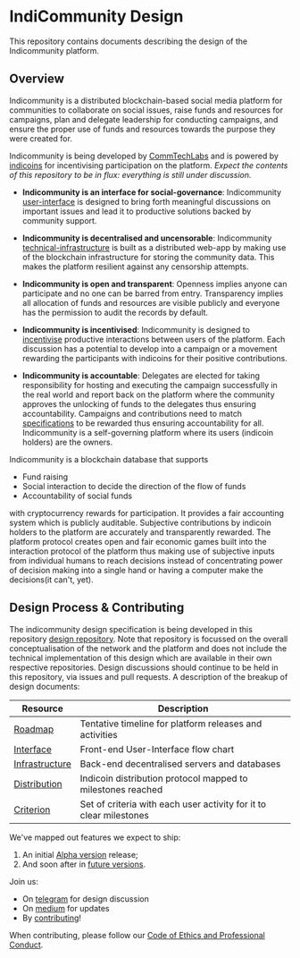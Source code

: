 # IndiCommunity Design

This repository contains documents describing the design of the Indicommunity platform.

## Overview

Indicommunity is a distributed blockchain-based social media platform for communities to collaborate on social issues, raise funds and resources for campaigns, plan and delegate leadership for conducting campaigns, and ensure the proper use of funds and resources towards the purpose they were created for.

Indicommunity is being developed by [CommTechLabs](https://www.commtechlabs.com/) and is powered by [indicoins](http://www.github.com/CommTechLabs/indicoin-crowdsale/) for incentivising participation on the platform. *Expect the contents of this repository to be in flux: everything is still under discussion.*

- **Indicommunity is an interface for social-governance**: Indicommunity [user-interface](interface.md) is designed to bring forth meaningful discussions on important issues and lead it to productive solutions backed by community support.

- **Indicommunity is decentralised and uncensorable**: Indicommunity [technical-infrastructure](infrastructure.md) is built as a distributed web-app by making use of the blockchain infrastructure for storing the community data. This makes the platform resilient against any censorship attempts.

- **Indicommunity is open and transparent**: Openness implies anyone can participate and no one can be barred from entry. Transparency implies all allocation of funds and resources are visible publicly and everyone has the permission to audit the records by default.

- **Indicommunity is incentivised**: Indicommunity is designed to [incentivise](distribution.md) productive interactions between users of the platform. Each discussion has a potential to develop into a campaign or a movement rewarding the participants with indicoins for their positive contributions.

- **Indicommunity is accountable**: Delegates are elected for taking responsibility for hosting and executing the campaign successfully in the real world and report back on the platform where the community approves the unlocking of funds to the delegates thus ensuring accountability. Campaigns and contributions need to match [specifications](criterion.md) to be rewarded thus ensuring accountability for all. Indicommunity is a self-governing platform where its users (indicoin holders) are the owners.

Indicommunity is a blockchain database that supports
- Fund raising
- Social interaction to decide the direction of the flow of funds
- Accountability of social funds

with cryptocurrency rewards for participation. It provides a fair accounting system which is publicly auditable. Subjective contributions by indicoin holders to the platform are accurately and transparently rewarded. The platform protocol creates open and fair economic games built into the interaction protocol of the platform thus making use of subjective inputs from individual humans to reach decisions instead of concentrating power of decision making into a single hand or having a computer make the decisions(it can't, yet).

## Design Process & Contributing

The indicommunity design specification is being developed in this repository [design repository](https://github.com/CommTechLabs/indicommunity-design). Note that repository is focussed on the overall conceptualisation of the network and the platform and does not include the technical implementation of this design which are available in their own respective repositories. Design discussions should continue to be held in this repository, via issues and pull requests. A description of the breakup of design documents:

| Resource                                   | Description              |
|--------------------------------------------|--------------------------|
| [Roadmap](ROADMAP.md)                      | Tentative timeline for platform releases and activities |
| [Interface](interface.md)                  | Front-end User-Interface flow chart |               
| [Infrastructure](infrastructure.md)        | Back-end decentralised servers and databases |
| [Distribution](distribution.md)            | Indicoin distribution protocol mapped to milestones reached |
| [Criterion](criterion.md)                  | Set of criteria with each user activity for it to clear milestones |


We've mapped out features we expect to ship:

 1. An initial [Alpha version](alpha.md) release;
 2. And soon after in [future versions](versions.md).

Join us:

 * On [telegram](https://t.me/joinchat/GOtyVEwAnWt79WDmVoQlGA) for design discussion
 * On [medium](https://medium.com/@Indi_Coin) for updates
 * By [contributing](Contributing.md)!

When contributing, please follow our [Code of Ethics and Professional Conduct](CodeOfConduct.md).
